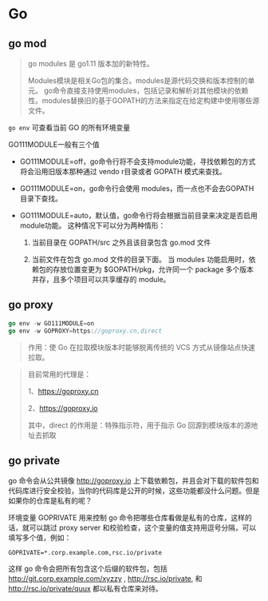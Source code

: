 # Go







## go mod

> go modules 是 go1.11 版本加的新特性。
>
> Modules模块是相关Go包的集合。modules是源代码交换和版本控制的单元。 go命令直接支持使用modules，包括记录和解析对其他模块的依赖性。modules替换旧的基于GOPATH的方法来指定在给定构建中使用哪些源文件。



`go env`  可查看当前 GO 的所有环境变量



GO111MODULE一般有三个值

- GO111MODULE=off，go命令行将不会支持module功能，寻找依赖包的方式将会沿用旧版本那种通过 vendo r目录或者 GOPATH 模式来查找。
- GO111MODULE=on，go命令行会使用 modules，而一点也不会去GOPATH目录下查找。
- GO111MODULE=auto，默认值，go命令行将会根据当前目录来决定是否启用module功能。
  这种情况下可以分为两种情形：
  
  1. 当前目录在 GOPATH/src 之外且该目录包含 go.mod 文件
  
  2. 当前文件在包含 go.mod 文件的目录下面。
     当 modules 功能启用时，依赖包的存放位置变更为 $GOPATH/pkg，允许同一个 package 多个版本并存，且多个项目可以共享缓存的 module。



## go proxy

```go
go env -w GO111MODULE=on
go env -w GOPROXY=https://goproxy.cn,direct
```

> 作用：使 Go 在拉取模块版本时能够脱离传统的 VCS 方式从镜像站点快速拉取。

> 目前常用的代理是：
>
> 1、https://goproxy.cn
>
> 2、https://goproxy.io
>
> 其中，direct 的作用是：特殊指示符，用于指示 Go 回源到模块版本的源地址去抓取





## go private

go 命令会从公共镜像 http://goproxy.io 上下载依赖包，并且会对下载的软件包和代码库进行安全校验，当你的代码库是公开的时候，这些功能都没什么问题。但是如果你的仓库是私有的呢？

环境变量 GOPRIVATE 用来控制 go 命令把哪些仓库看做是私有的仓库，这样的话，就可以跳过 proxy server 和校验检查，这个变量的值支持用逗号分隔，可以填写多个值，例如：

```shell
GOPRIVATE=*.corp.example.com,rsc.io/private
```

这样 go 命令会把所有包含这个后缀的软件包，包括 http://git.corp.example.com/xyzzy , http://rsc.io/private, 和 http://rsc.io/private/quux 都以私有仓库来对待。